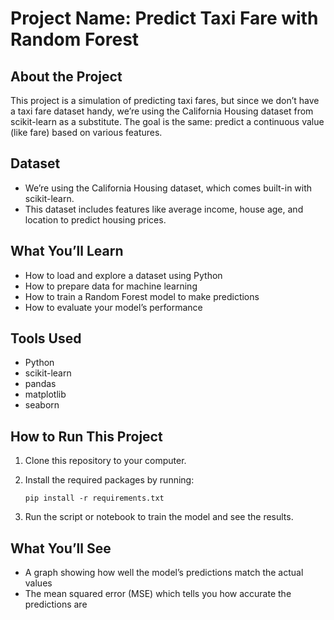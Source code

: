 # Project Name: Predict Taxi Fare with Random Forest

## About the Project

This project is a simulation of predicting taxi fares, but since we don’t have a taxi fare dataset handy, we’re using the California Housing dataset from scikit-learn as a substitute. The goal is the same: predict a continuous value (like fare) based on various features.

## Dataset

* We’re using the California Housing dataset, which comes built-in with scikit-learn.
* This dataset includes features like average income, house age, and location to predict housing prices.

## What You’ll Learn

* How to load and explore a dataset using Python
* How to prepare data for machine learning
* How to train a Random Forest model to make predictions
* How to evaluate your model’s performance

## Tools Used

* Python
* scikit-learn
* pandas
* matplotlib
* seaborn

## How to Run This Project

1. Clone this repository to your computer.
2. Install the required packages by running:

   ```
   pip install -r requirements.txt
   ```
3. Run the script or notebook to train the model and see the results.

## What You’ll See

* A graph showing how well the model’s predictions match the actual values
* The mean squared error (MSE) which tells you how accurate the predictions are



